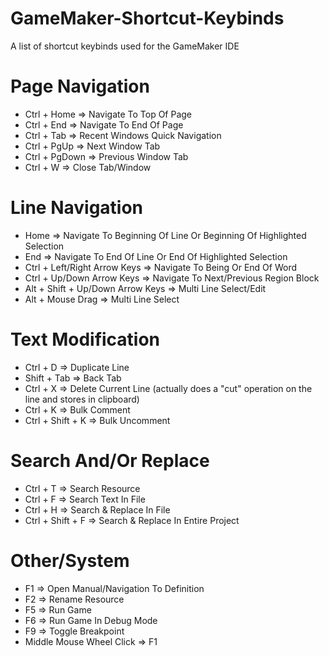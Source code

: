 # GameMaker-Shortcut-Keybinds
A list of shortcut keybinds used for the GameMaker IDE

# Page Navigation
- Ctrl + Home => Navigate To Top Of Page
- Ctrl + End => Navigate To End Of Page
- Ctrl + Tab => Recent Windows Quick Navigation
- Ctrl + PgUp => Next Window Tab
- Ctrl + PgDown => Previous Window Tab
- Ctrl + W => Close Tab/Window

# Line Navigation
- Home => Navigate To Beginning Of Line Or Beginning Of Highlighted Selection
- End => Navigate To End Of Line Or End Of Highlighted Selection
- Ctrl + Left/Right Arrow Keys => Navigate To Being Or End Of Word 
- Ctrl + Up/Down Arrow Keys => Navigate To Next/Previous Region Block
- Alt + Shift + Up/Down Arrow Keys => Multi Line Select/Edit
- Alt + Mouse Drag => Multi Line Select

# Text Modification
- Ctrl + D => Duplicate Line
- Shift + Tab => Back Tab
- Ctrl + X => Delete Current Line (actually does a "cut" operation on the line and stores in clipboard)
- Ctrl + K => Bulk Comment
- Ctrl + Shift + K => Bulk Uncomment

# Search And/Or Replace
- Ctrl + T => Search Resource
- Ctrl + F => Search Text In File
- Ctrl + H => Search & Replace In File
- Ctrl + Shift + F => Search & Replace In Entire Project

# Other/System
- F1 => Open Manual/Navigation To Definition
- F2 => Rename Resource
- F5 => Run Game
- F6 => Run Game In Debug Mode
- F9 => Toggle Breakpoint
- Middle Mouse Wheel Click => F1
